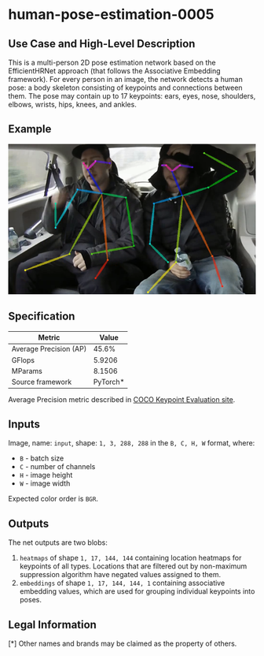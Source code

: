 # human-pose-estimation-0005

## Use Case and High-Level Description

This is a multi-person 2D pose estimation network based on the EfficientHRNet approach (that follows the Associative Embedding framework).
For every person in an image, the network detects a human pose: a body skeleton consisting of keypoints and connections between them.
The pose may contain up to 17 keypoints: ears, eyes, nose, shoulders, elbows, wrists, hips, knees, and ankles.

## Example

![](./description/human-pose-estimation-0005.png)

## Specification

| Metric                          | Value                                     |
|---------------------------------|-------------------------------------------|
| Average Precision (AP)          | 45.6%                                     |
| GFlops                          | 5.9206                                    |
| MParams                         | 8.1506                                    |
| Source framework                | PyTorch\*                                 |

Average Precision metric described in [COCO Keypoint Evaluation site](https://cocodataset.org/#keypoints-eval).

## Inputs

Image, name: `input`, shape: `1, 3, 288, 288` in the `B, C, H, W` format, where:

- `B` - batch size
- `C` - number of channels
- `H` - image height
- `W` - image width

Expected color order is `BGR`.

## Outputs

The net outputs are two blobs:

1. `heatmaps` of shape `1, 17, 144, 144` containing location heatmaps for keypoints of all types. Locations that are filtered out by non-maximum suppression algorithm have negated values assigned to them.
2. `embeddings` of shape `1, 17, 144, 144, 1` containing associative embedding values, which are used for grouping individual keypoints into poses.

## Legal Information
[*] Other names and brands may be claimed as the property of others.
